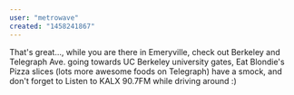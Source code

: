 ```yaml
---
user: "metrowave"
created: "1458241867"
---
```


That's great..., while you are there in Emeryville, check out Berkeley and Telegraph Ave. going towards UC Berkeley university gates, Eat Blondie's Pizza slices (lots more awesome foods on Telegraph) have a smock, and don't forget to Listen to KALX 90.7FM while driving around :)
